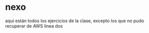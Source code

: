 # nexo
aquí están todos los ejercicios de la clase, excepto los que no pudo recuperar de AWS
linea dos
